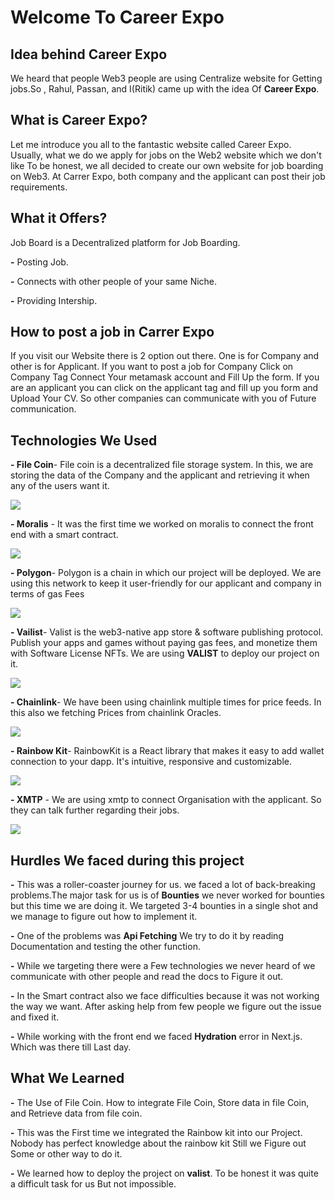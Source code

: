 # Welcome To Career Expo


## Idea behind Career Expo

We heard that people Web3 people are using Centralize website for Getting jobs.So , Rahul, Passan, and I(Ritik) came up with the idea Of **Career Expo**.



## What is Career Expo?


Let me introduce you all to the fantastic website called Career Expo. Usually, what we do we apply for jobs on the Web2 website which we don't like To be honest, we all decided to create our own website for job boarding on Web3. At Carrer Expo, both company and the applicant can post their job requirements.  


## What it Offers?

Job Board is a Decentralized platform for Job Boarding. 

  **-** Posting Job.
  
  **-** Connects with other people of your same Niche.
  
  **-** Providing Intership.

## How to post a job in Carrer Expo

If you visit our Website there is 2 option out there. One is for Company and other is for Applicant. If you want to post a job for Company Click on Company Tag Connect Your metamask account and Fill Up the form. If you are an applicant you can click on the applicant tag and fill up you form and Upload Your CV. So other companies can communicate with you of Future communication.

## Technologies We Used
**- File Coin**- 
 File coin is a decentralized file storage system.
 In this, we are storing the data of the Company and the applicant and retrieving it when any of the users want it.
 
 
 <a href="https://web3.storage/"><img src="https://user-images.githubusercontent.com/76695769/191498530-9295336e-d56a-4371-8713-57528654f072.png"></a>
 
 **- Moralis** - It was the first time we worked on moralis to connect the front end with a smart contract.
 
  <a href="https://moralis.io/"><img src="https://user-images.githubusercontent.com/76695769/191815168-ccf822ee-caba-4d96-b3eb-0b02dc935f4e.png"></a>
  

**- Polygon**- 
 Polygon is a chain in which our project will be deployed. 
 We are using this network to keep it user-friendly for our applicant and company in terms of gas Fees
 
 <a href="https://polygon.technology/"><img src="https://user-images.githubusercontent.com/76695769/191501624-226d10fd-6108-4c80-86ff-88b768ea262b.jpg"></a>

 
 **- Vailist**- 
 Valist is the web3-native app store & software publishing protocol. Publish your apps and games without paying gas fees, and monetize them with Software License NFTs.
 We are using **VALIST** to deploy our project on it.
 
 <a href="https://www.valist.io/"><img src="https://user-images.githubusercontent.com/76695769/191503826-d48052a8-ed6e-431e-9f71-fa4fd95a1169.jpg"></a>
  

**- Chainlink**- 
We have been using chainlink multiple times for price feeds. In this also we fetching Prices from chainlink Oracles.
  
  <a href="https://chain.link/"><img src="https://user-images.githubusercontent.com/76695769/191504080-068d28d7-1ce1-47ce-8252-a5a40b6b92a5.png"></a>

 **- Rainbow Kit**- 
 RainbowKit is a React library that makes it easy to add wallet connection to your dapp. It's intuitive, responsive and customizable.
 
 <a href="https://www.rainbowkit.com/"><img src="https://user-images.githubusercontent.com/76695769/191505257-b54f2331-5d56-4a41-8bf3-eac5d7a80ff5.png"></a>
 
 **- XMTP** - We are using xmtp to connect Organisation with the applicant. So they can talk further regarding their jobs.
 
  <a href="https://xmtp.com/"><img src="https://user-images.githubusercontent.com/76695769/191815641-2a075ab5-147a-4b99-9ee4-9f588841b584.png"></a>

## Hurdles We faced during this project

**-** This was a roller-coaster journey for us. we faced a lot of back-breaking problems.The major task for us is of **Bounties** we never worked for bounties but this time we are doing it. We targeted 3-4 bounties in a single shot and we manage to figure out how to implement it.

**-** One of the problems was **Api Fetching** We try to do it by reading Documentation and testing the other function.

**-** While we targeting there were a Few technologies we never heard of we communicate with other people and read the docs to Figure it out.

**-** In the Smart contract also we face difficulties because it was not working the way we want. After asking help from few people we figure out the issue and fixed it.

**-** While working with the front end we faced **Hydration** error in Next.js. Which was there till Last day.


## What We Learned

**-** The Use of File Coin. How to integrate File Coin, Store data in file Coin, and Retrieve data from file coin.

**-** This was the First time we integrated the Rainbow kit into our Project. Nobody has perfect knowledge about the rainbow kit Still we Figure out Some or other way to do it.

**-** We learned how to deploy the project on **valist**. To be honest it was quite a difficult task for us But not impossible.


